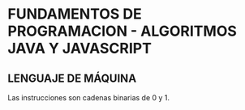 # FUNDAMENTOS DE PROGRAMACION - ALGORITMOS JAVA Y JAVASCRIPT

## LENGUAJE DE MÁQUINA 
Las instrucciones son cadenas binarias de 0 y 1.